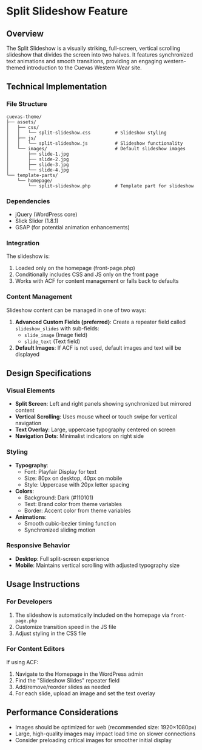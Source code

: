 # Split Slideshow Feature

## Overview
The Split Slideshow is a visually striking, full-screen, vertical scrolling slideshow that divides the screen into two halves. It features synchronized text animations and smooth transitions, providing an engaging western-themed introduction to the Cuevas Western Wear site.

## Technical Implementation

### File Structure
```
cuevas-theme/
├── assets/
│   ├── css/
│   │   └── split-slideshow.css         # Slideshow styling
│   ├── js/
│   │   └── split-slideshow.js          # Slideshow functionality
│   └── images/                         # Default slideshow images
│       ├── slide-1.jpg
│       ├── slide-2.jpg
│       ├── slide-3.jpg
│       └── slide-4.jpg
└── template-parts/
    └── homepage/
        └── split-slideshow.php         # Template part for slideshow
```

### Dependencies
- jQuery (WordPress core)
- Slick Slider (1.8.1)
- GSAP (for potential animation enhancements)

### Integration
The slideshow is:
1. Loaded only on the homepage (front-page.php)
2. Conditionally includes CSS and JS only on the front page
3. Works with ACF for content management or falls back to defaults

### Content Management
Slideshow content can be managed in one of two ways:
1. **Advanced Custom Fields (preferred)**: Create a repeater field called `slideshow_slides` with sub-fields:
   - `slide_image` (Image field)
   - `slide_text` (Text field)
2. **Default Images**: If ACF is not used, default images and text will be displayed

## Design Specifications

### Visual Elements
- **Split Screen**: Left and right panels showing synchronized but mirrored content
- **Vertical Scrolling**: Uses mouse wheel or touch swipe for vertical navigation
- **Text Overlay**: Large, uppercase typography centered on screen
- **Navigation Dots**: Minimalist indicators on right side

### Styling
- **Typography**: 
  - Font: Playfair Display for text
  - Size: 80px on desktop, 40px on mobile
  - Style: Uppercase with 20px letter spacing
- **Colors**: 
  - Background: Dark (#110101)
  - Text: Brand color from theme variables
  - Border: Accent color from theme variables
- **Animations**:
  - Smooth cubic-bezier timing function
  - Synchronized sliding motion

### Responsive Behavior
- **Desktop**: Full split-screen experience
- **Mobile**: Maintains vertical scrolling with adjusted typography size

## Usage Instructions

### For Developers
1. The slideshow is automatically included on the homepage via `front-page.php`
2. Customize transition speed in the JS file
3. Adjust styling in the CSS file

### For Content Editors
If using ACF:
1. Navigate to the Homepage in the WordPress admin
2. Find the "Slideshow Slides" repeater field
3. Add/remove/reorder slides as needed
4. For each slide, upload an image and set the text overlay

## Performance Considerations
- Images should be optimized for web (recommended size: 1920×1080px)
- Large, high-quality images may impact load time on slower connections
- Consider preloading critical images for smoother initial display 